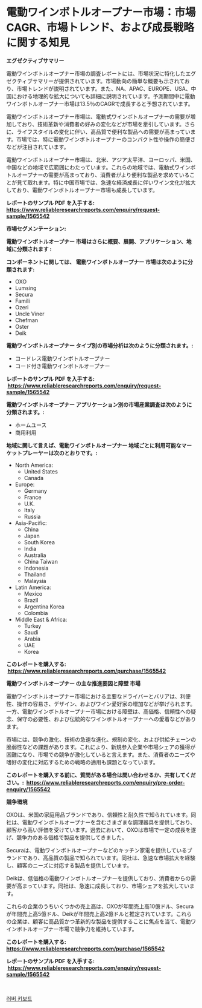 <p><h1>電動ワインボトルオープナー市場：市場CAGR、市場トレンド、および成長戦略に関する知見</h1></p><p><strong>エグゼクティブサマリー</strong></p>
<p><p>電動ワインボトルオープナー市場の調査レポートには、市場状況に特化したエグゼクティブサマリーが提供されています。市場動向の簡単な概要も示されており、市場トレンドが説明されています。また、NA、APAC、EUROPE、USA、中国における地理的な拡大についても詳細に説明されています。予測期間中に電動ワインボトルオープナー市場は13.5％のCAGRで成長すると予想されています。</p><p>電動ワインボトルオープナー市場は、電動式ワインボトルオープナーの需要が増加しており、技術革新や消費者の好みの変化などが市場を牽引しています。さらに、ライフスタイルの変化に伴い、高品質で便利な製品への需要が高まっています。市場では、特に電動ワインボトルオープナーのコンパクト性や操作の簡便さなどが注目されています。</p><p>電動ワインボトルオープナー市場は、北米、アジア太平洋、ヨーロッパ、米国、中国などの地域で広範囲にわたっています。これらの地域では、電動式ワインボトルオープナーの需要が高まっており、消費者がより便利な製品を求めていることが見て取れます。特に中国市場では、急速な経済成長に伴いワイン文化が拡大しており、電動ワインボトルオープナー市場も成長しています。</p></p>
<p><strong>レポートのサンプル PDF を入手する: <a href="https://www.reliableresearchreports.com/enquiry/request-sample/1565542">https://www.reliableresearchreports.com/enquiry/request-sample/1565542</a></strong></p>
<p><strong>市場セグメンテーション:</strong></p>
<p><strong> 電動ワインボトルオープナー 市場はさらに概要、展開、アプリケーション、地域に分類されます :</strong></p>
<p><strong>コンポーネントに関しては、 電動ワインボトルオープナー 市場は次のように分類されます: &nbsp;</strong></p>
<p><ul><li>OXO</li><li>Lumsing</li><li>Secura</li><li>Famili</li><li>Ozeri</li><li>Uncle Viner</li><li>Chefman</li><li>Oster</li><li>Deik</li></ul></p>
<p><strong> 電動ワインボトルオープナー タイプ別の市場分析は次のように分類されます。:</strong></p>
<p><ul><li>コードレス電動ワインボトルオープナー</li><li>コード付き電動ワインボトルオープナー</li></ul></p>
<p><strong>レポートのサンプル PDF を入手する: &nbsp;<a href="https://www.reliableresearchreports.com/enquiry/request-sample/1565542">https://www.reliableresearchreports.com/enquiry/request-sample/1565542</a></strong></p>
<p><strong> 電動ワインボトルオープナー アプリケーション別の市場産業調査は次のように分類されます。:</strong></p>
<p><ul><li>ホームユース</li><li>商用利用</li></ul></p>
<p><strong>地域に関して言えば、電動ワインボトルオープナー 地域ごとに利用可能なマーケットプレーヤーは次のとおりです。:</strong></p>
<p><ul>
    <li>
        North America:
        <ul>
            <li>United States</li>
            <li>Canada</li>
        </ul>
    </li>
    <li>
        Europe:
        <ul>
            <li>Germany</li>
            <li>France</li>
            <li>U.K.</li>
            <li>Italy</li>
            <li>Russia</li>
        </ul>
    </li>
    <li>
        Asia-Pacific:
        <ul>
            <li>China</li>
            <li>Japan</li>
            <li>South Korea</li>
            <li>India</li>
            <li>Australia</li>
            <li>China Taiwan</li>
            <li>Indonesia</li>
            <li>Thailand</li>
            <li>Malaysia</li>
        </ul>
    </li>
    <li>
        Latin America:
        <ul>
            <li>Mexico</li>
            <li>Brazil</li>
            <li>Argentina Korea</li>
            <li>Colombia</li>
        </ul>
    </li>
    <li>
        Middle East & Africa:
        <ul>
            <li>Turkey</li>
            <li>Saudi</li>
            <li>Arabia</li>
            <li>UAE</li>
            <li>Korea</li>
        </ul>
    </li>
    </ul></p>
<p><strong>このレポートを購入する: &nbsp;<a href="https://www.reliableresearchreports.com/purchase/1565542">https://www.reliableresearchreports.com/purchase/1565542</a></strong></p>
<p><strong>電動ワインボトルオープナー の主な推進要因と障壁 市場</strong></p>
<p><p>電動ワインボトルオープナー市場における主要なドライバーとバリアは、利便性、操作の容易さ、デザイン、およびワイン愛好家の増加などが挙げられます。一方、電動ワインボトルオープナー市場における障壁は、高価格、信頼性への疑念、保守の必要性、および伝統的なワインボトルオープナーへの愛着などがあります。</p><p>市場には、競争の激化、技術の急速な進化、規制の変化、および供給チェーンの脆弱性などの課題があります。これにより、新規参入企業や市場シェアの獲得が困難になり、市場での競争が激化していると言えます。また、消費者のニーズや嗜好の変化に対応するための戦略の適用も課題となっています。</p></p>
<p><strong>このレポートを購入する前に、質問がある場合は問い合わせるか、共有してください。:&nbsp; <a href="https://www.reliableresearchreports.com/enquiry/pre-order-enquiry/1565542">https://www.reliableresearchreports.com/enquiry/pre-order-enquiry/1565542</a></strong></p>
<p><strong>競争環境</strong></p>
<p><p>OXOは、米国の家庭用品ブランドであり、信頼性と耐久性で知られています。同社は、電動ワインボトルオープナーを含むさまざまな調理器具を提供しており、顧客から高い評価を受けています。過去において、OXOは市場で一定の成長を遂げ、競争力のある価格で製品を提供してきました。</p><p>Securaは、電動ワインボトルオープナーなどのキッチン家電を提供しているブランドであり、高品質の製品で知られています。同社は、急速な市場拡大を経験し、顧客のニーズに対応する製品を提供しています。</p><p>Deikは、低価格の電動ワインボトルオープナーを提供しており、消費者からの需要が高まっています。同社は、急速に成長しており、市場シェアを拡大しています。</p><p>これらの企業のうちいくつかの売上高は、OXOが年間売上高10億ドル、Securaが年間売上高5億ドル、Deikが年間売上高2億ドルと推定されています。これらの企業は、顧客に高品質かつ革新的な製品を提供することに焦点を当て、電動ワインボトルオープナー市場で競争力を維持しています。</p></p>
<p><strong>このレポートを購入する: &nbsp; <a href="https://www.reliableresearchreports.com/purchase/1565542">https://www.reliableresearchreports.com/purchase/1565542</a></strong></p>
<p><strong>レポートのサンプル PDF を入手する: &nbsp;<a href="https://www.reliableresearchreports.com/enquiry/request-sample/1565542">https://www.reliableresearchreports.com/enquiry/request-sample/1565542</a></strong><strong></strong></p>
<p>&nbsp;</p>
<p><p><a href="https://github.com/CorEmtymerich56566/Market-Research-Report-List-1/blob/main/75864535078.md">러버 키보드</a></p></p>